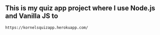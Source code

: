 ## This is my quiz app project where I use Node.js and Vanilla JS to

    https://kornelsquizapp.herokuapp.com/